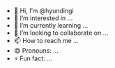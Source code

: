 - 👋 Hi, I’m @hyundingi
- 👀 I’m interested in ...
- 🌱 I’m currently learning ...
- 💞️ I’m looking to collaborate on ...
- 📫 How to reach me ...
- 😄 Pronouns: ...
- ⚡ Fun fact: ...

<!---
hyundingi/hyundingi is a ✨ special ✨ repository because its `README.md` (this file) appears on your GitHub profile.
You can click the Preview link to take a look at your changes.
--->
